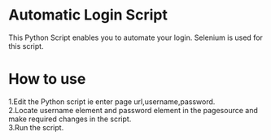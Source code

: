 # Automatic Login Script
This Python Script enables you to automate your login. 
Selenium is used for this script.

# How to use
1.Edit the Python script ie enter page url,username,password. <br/>
2.Locate username element and password element in the pagesource and make required changes in the script. <br/>
3.Run the script. <br/>
